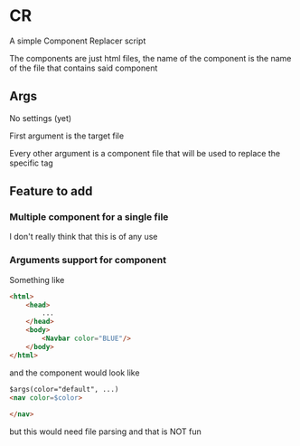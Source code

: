 # CR

A simple Component Replacer script

The components are just html files, the name of the component is the name of the file that contains said component

## Args

No settings (yet)

First argument is the target file

Every other argument is a component file that will be used to replace the specific tag

## Feature to add

### Multiple component for a single file

I don't really think that this is of any use

### Arguments support for component

Something like
```html
<html>
	<head>
		...
	</head>
	<body>
		<Navbar color="BLUE"/>
	</body>
</html>
```

and the component would look like

```html
$args(color="default", ...)
<nav color=$color>
	
</nav>
```

but this would need file parsing and that is NOT fun
